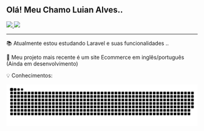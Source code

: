## Olá! Meu Chamo Luian Alves.. 

<div>
  <a href="https://github.com/luianalves">
    <img height="180em" src="https://github-readme-stats.vercel.app/api?username=luianalves&show_icons=true&theme=tokyonight">
    <img height="180em" src="https://github-readme-stats.vercel.app/api/top-langs/?username=luianalves&layout=compact&langs_count=16&theme=tokyonight">
  </a>
</div>

<hr>

📚 Atualmente estou estudando Laravel e suas funcionalidades ..

🎨 Meu projeto mais recente é um site Ecommerce em inglês/português (Ainda em desenvolvimento)

💡 Conhecimentos: 


![Snake animation](https://github.com/luianalves/luianalves/blob/output/github-contribution-grid-snake.svg)


